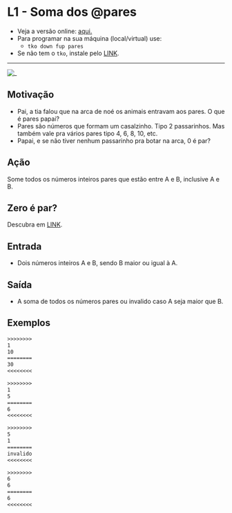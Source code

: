 # L1 - Soma dos @pares

- Veja a versão online: [aqui.](https://github.com/qxcodefup/arcade/blob/master/base/pares/Readme.md)
- Para programar na sua máquina (local/virtual) use:
  - `tko down fup pares`
- Se não tem o `tko`, instale pelo [LINK](https://github.com/senapk/tko#tko).

---

![_](https://raw.githubusercontent.com/qxcodefup/arcade/master/base/pares/cover.jpg)

## Motivação

* Pai, a tia falou que na arca de noé os animais entravam aos pares. O que é pares papai?
* Pares são números que formam um casalzinho. Tipo 2 passarinhos. Mas também vale pra vários pares tipo 4, 6, 8, 10, etc.
* Papai, e se não tiver nenhum passarinho pra botar na arca, 0 é par?

## Ação

Some todos os números inteiros pares que estão entre A e B, inclusive A e B.

## Zero é par?

Descubra em [LINK](http://www.profcardy.com/cardicas/tirateima.php?id=1).

## Entrada

* Dois números inteiros A e B, sendo B maior ou igual à A.

## Saída

* A soma de todos os números pares ou invalido caso A seja maior que B.

## Exemplos

``` txt
>>>>>>>>
1
10
========
30
<<<<<<<<

>>>>>>>>
1
5
========
6
<<<<<<<<

>>>>>>>>
5
1
========
invalido
<<<<<<<<

>>>>>>>>
6
6
========
6
<<<<<<<<
```
